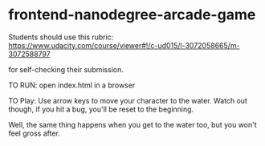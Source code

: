 frontend-nanodegree-arcade-game
===============================

Students should use this rubric: https://www.udacity.com/course/viewer#!/c-ud015/l-3072058665/m-3072588797

for self-checking their submission.

TO RUN:
open index.html in a browser

TO Play:
Use arrow keys to move your character to the water. Watch out though,
if you hit a bug, you'll be reset to the beginning.

Well, the same thing happens when you get to the water too, but
you won't feel gross after.
